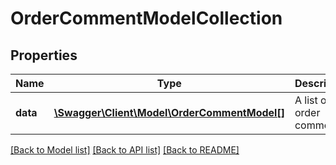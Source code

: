 # OrderCommentModelCollection

## Properties
Name | Type | Description | Notes
------------ | ------------- | ------------- | -------------
**data** | [**\Swagger\Client\Model\OrderCommentModel[]**](OrderCommentModel.md) | A list of order comments | [optional] 


[[Back to Model list]](../README.md#documentation-for-models) [[Back to API list]](../README.md#documentation-for-api-endpoints) [[Back to README]](../README.md)


